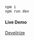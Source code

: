 

```
npm i
npm run dev
```
#### Live Demo
<a href="https://candid-cheesecake-ae9a80.netlify.app" target="_blank" >Develirize</a>


